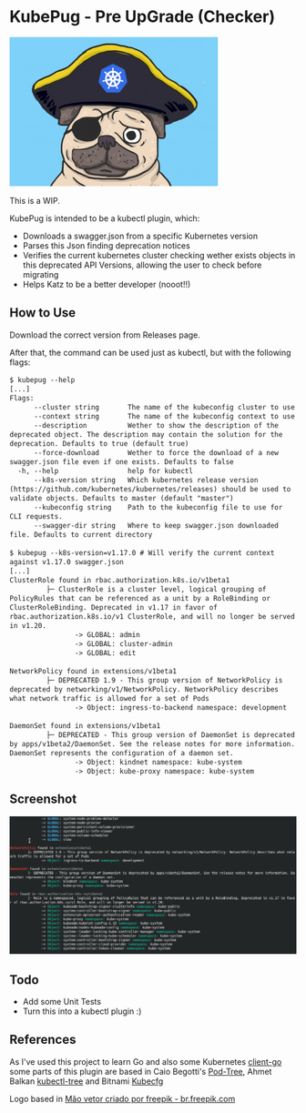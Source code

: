 # KubePug - Pre UpGrade (Checker)


![Kubepug](assets/kubepug.png)

This is a WIP. 


KubePug is intended to be a kubectl plugin, which:

* Downloads a swagger.json from a specific Kubernetes version
* Parses this Json finding deprecation notices
* Verifies the current kubernetes cluster checking wether exists objects in this deprecated API Versions, allowing the user to check before migrating
* Helps Katz to be a better developer (nooot!!)

## How to Use

Download the correct version from Releases page.

After that, the command can be used just as kubectl, but with the following flags:

```
$ kubepug --help
[...]
Flags:
      --cluster string       The name of the kubeconfig cluster to use
      --context string       The name of the kubeconfig context to use
      --description          Wether to show the description of the deprecated object. The description may contain the solution for the deprecation. Defaults to true (default true)
      --force-download       Wether to force the download of a new swagger.json file even if one exists. Defaults to false
  -h, --help                 help for kubectl
      --k8s-version string   Which kubernetes release version (https://github.com/kubernetes/kubernetes/releases) should be used to validate objects. Defaults to master (default "master")
      --kubeconfig string    Path to the kubeconfig file to use for CLI requests.
      --swagger-dir string   Where to keep swagger.json downloaded file. Defaults to current directory

$ kubepug --k8s-version=v1.17.0 # Will verify the current context against v1.17.0 swagger.json
[...]
ClusterRole found in rbac.authorization.k8s.io/v1beta1
         ├─ ClusterRole is a cluster level, logical grouping of PolicyRules that can be referenced as a unit by a RoleBinding or ClusterRoleBinding. Deprecated in v1.17 in favor of rbac.authorization.k8s.io/v1 ClusterRole, and will no longer be served in v1.20.
                -> GLOBAL: admin 
                -> GLOBAL: cluster-admin 
                -> GLOBAL: edit 

NetworkPolicy found in extensions/v1beta1
         ├─ DEPRECATED 1.9 - This group version of NetworkPolicy is deprecated by networking/v1/NetworkPolicy. NetworkPolicy describes what network traffic is allowed for a set of Pods
                -> Object: ingress-to-backend namespace: development

DaemonSet found in extensions/v1beta1
         ├─ DEPRECATED - This group version of DaemonSet is deprecated by apps/v1beta2/DaemonSet. See the release notes for more information. DaemonSet represents the configuration of a daemon set.
                -> Object: kindnet namespace: kube-system
                -> Object: kube-proxy namespace: kube-system

```


## Screenshot
![Kubepug](assets/screenshot.png)

## Todo
* Add some Unit Tests
* Turn this into a kubectl plugin :)




## References

As I've used this project to learn Go and also some Kubernetes [client-go](https://github.com/kubernetes/client-go/) some parts of this plugin are based in Caio Begotti's [Pod-Tree](https://github.com/caiobegotti/Pod-Dive), Ahmet Balkan [kubectl-tree](https://github.com/ahmetb/kubectl-tree) and Bitnami [Kubecfg](https://github.com/bitnami/kubecfg)

Logo based in <a href="https://br.freepik.com/fotos-vetores-gratis/mao">Mão vetor criado por freepik - br.freepik.com</a>

